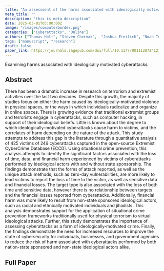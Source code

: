 ```yaml
---
title: "An assessment of the harms associated with ideologically motivated cyberattacks"
meta_title: ""
description: "this is meta description"
date: 2025-03-01T05:00:00Z
image: "/images/computerborder.png"
categories: ["Cyberattacks", "Online"]
authors: ["Thomas Holt", "Steven Chermak",  "Joshua Freilich", "Noah Turner", "Emily Greene-Colozzi"]
tags: ["manuscript", "research"]
draft: false           
paper_link: https://journals.sagepub.com/doi/full/10.1177/00111287241271221
---                                                            
```

Examining harms associated with ideologically motivated cyberattacks.

<!--more-->

## Abstract

There has been a dramatic increase in research on terrorism and extremist activities over the last two decades. Despite this growth, the majority of studies focus on either the harm caused by ideologically-motivated violence in physical spaces, or the ways in which individuals radicalize and organize in online spaces. There is growing evidence that traditional extremist groups and terrorists engage in cyberattacks, such as computer hacking, in support of their ideological beliefs. Little is known about the degree to which ideologically-motivated cyberattacks cause harm to victims, and the correlates of harm depending on the nature of the attack. This study attempts to address this gap in the literature through a quantitative analysis of 425 victims of 246 cyberattacks captured in the open-source Extremist CyberCrime Database (ECCD). Using situational crime prevention, this analysis attempts to identify the significant factors associated with the loss of time, data, and financial harm experienced by victims of cyberattacks performed by ideological actors with and without state sponsorship. The findings demonstrate that the forms of attack reported, as well as the unique attack methods, such as zero-day vulnerabilities, are more likely to lead victims to report the loss of time to the victim, as well as sensitive data and financial losses. The target type is also associated with the loss of both time and sensitive data, however there is no relationship between targets and the financial losses reported from cyberattacks. Additionally, financial harm was more likely to result from non-state sponsored ideological actors, such as racial and ethnically motivated individuals and jihadists. This analysis demonstrates support for the application of situational crime prevention frameworks traditionally used for physical terrorism to virtual ideological attacks. Further, this study demonstrates the importance of assessing cyberattacks as a form of ideologically-motivated crime. Finally, the findings demonstrate the need for increased resources to improve the state of cybersecurity for individuals, businesses, and government agencies to reduce the risk of harm associated with cyberattacks performed by both nation-state sponsored and non-state ideological actors alike.

## Full Paper